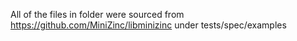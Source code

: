 All of the files in folder were sourced from https://github.com/MiniZinc/libminizinc under tests/spec/examples
